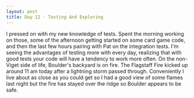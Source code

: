 ```yaml
---
layout: post
title: Day 12 - Testing And Exploring
---
```


I pressed on with my new knowledge of tests. Spent the morning working on those, some of the afternoon getting started on some card game code, and then the last few hours pairing with Pat on the integration tests. I'm seeing the advantages of testing more with every day, realizing that with good tests your code will have a tendency to work more often. On the non-Viget side of life, Boulder's backyard is on fire. The Flagstaff Fire kicked up around 11 am today after a lightning storm passed through. Conveniently I live about as close as you could get so I had a good view of some flames last night but the fire has stayed over the ridge so Boulder appears to be safe.